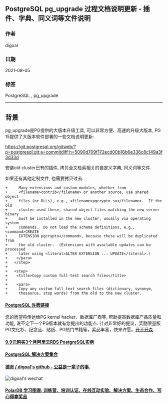 ## PostgreSQL pg_upgrade 过程文档说明更新 - 插件、字典、同义词等文件说明   
  
### 作者  
digoal  
  
### 日期  
2021-08-05   
  
### 标签  
PostgreSQL , pg_upgrade   
  
----  
  
## 背景  
pg_upgrade是PG提供的大版本升级工具, 可以非常方便、高速的升级大版本, PG 15提供了大版本软件部署的一些文档说明更新:   
  
https://git.postgresql.org/gitweb/?p=postgresql.git;a=commitdiff;h=5090d709f172ecd00b16b6e336c8c149a3f3d33d  
  
安装old cluster已有的插件, 拷贝全文检索相关的自定义字典, 同义词等文件.   
  
如果还有其他定制文件, 也需要拷贝过去.  
  
```  
+     Many extensions and custom modules, whether from  
+     <filename>contrib</filename> or another source, use shared object  
+     files (or DLLs), e.g., <filename>pgcrypto.so</filename>.  If the old  
+     cluster used these, shared object files matching the new server binary  
+     must be installed in the new cluster, usually via operating system  
+     commands.  Do not load the schema definitions, e.g., <command>CREATE  
+     EXTENSION pgcrypto</command>, because these will be duplicated from  
+     the old cluster.  (Extensions with available updates can be processed  
+     later using <literal>ALTER EXTENSION ... UPDATE</literal>.)  
+    </para>  
+   </step>  
+  
+   <step>  
+    <title>Copy custom full-text search files</title>  
+  
+    <para>  
+     Copy any custom full text search files (dictionary, synonym,  
+     thesaurus, stop words) from the old to the new cluster.  
```  
  
  
#### [PostgreSQL 许愿链接](https://github.com/digoal/blog/issues/76 "269ac3d1c492e938c0191101c7238216")
您的愿望将传达给PG kernel hacker、数据库厂商等, 帮助提高数据库产品质量和功能, 说不定下一个PG版本就有您提出的功能点. 针对非常好的提议，奖励限量版PG文化衫、纪念品、贴纸、PG热门书籍等，奖品丰富，快来许愿。[开不开森](https://github.com/digoal/blog/issues/76 "269ac3d1c492e938c0191101c7238216").  
  
  
#### [9.9元购买3个月阿里云RDS PostgreSQL实例](https://www.aliyun.com/database/postgresqlactivity "57258f76c37864c6e6d23383d05714ea")
  
  
#### [PostgreSQL 解决方案集合](https://yq.aliyun.com/topic/118 "40cff096e9ed7122c512b35d8561d9c8")
  
  
#### [德哥 / digoal's github - 公益是一辈子的事.](https://github.com/digoal/blog/blob/master/README.md "22709685feb7cab07d30f30387f0a9ae")
  
  
![digoal's wechat](../pic/digoal_weixin.jpg "f7ad92eeba24523fd47a6e1a0e691b59")
  
  
#### [PolarDB 学习图谱: 训练营、培训认证、在线互动实验、解决方案、生态合作、写心得拿奖品](https://www.aliyun.com/database/openpolardb/activity "8642f60e04ed0c814bf9cb9677976bd4")
  
